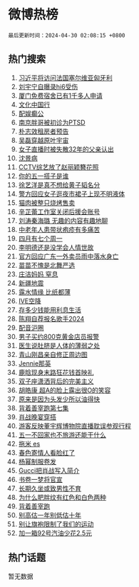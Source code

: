 # 微博热榜

`最后更新时间：2024-04-30 02:08:15 +0800`

## 热门搜索

1. [习近平将访问法国塞尔维亚匈牙利](https://m.weibo.cn/search?containerid=100103type%3D1%26t%3D10%26q%3D%23%E4%B9%A0%E8%BF%91%E5%B9%B3%E5%B0%86%E8%AE%BF%E9%97%AE%E6%B3%95%E5%9B%BD%E5%A1%9E%E5%B0%94%E7%BB%B4%E4%BA%9A%E5%8C%88%E7%89%99%E5%88%A9%23&stream_entry_id=51&isnewpage=1&extparam=seat%3D1%26filter_type%3Drealtimehot%26stream_entry_id%3D51%26c_type%3D51%26q%3D%2523%25E4%25B9%25A0%25E8%25BF%2591%25E5%25B9%25B3%25E5%25B0%2586%25E8%25AE%25BF%25E9%2597%25AE%25E6%25B3%2595%25E5%259B%25BD%25E5%25A1%259E%25E5%25B0%2594%25E7%25BB%25B4%25E4%25BA%259A%25E5%258C%2588%25E7%2589%2599%25E5%2588%25A9%2523%26dgr%3D0%26cate%3D10103%26pos%3D0%26display_time%3D1714414094%26pre_seqid%3D171441409439001630161)
1. [刘宇宁自曝录hi6受伤](https://m.weibo.cn/search?containerid=100103type%3D1%26t%3D10%26q%3D%23%E5%88%98%E5%AE%87%E5%AE%81%E8%87%AA%E6%9B%9D%E5%BD%95hi6%E5%8F%97%E4%BC%A4%23&stream_entry_id=31&isnewpage=1&extparam=seat%3D1%26stream_entry_id%3D31%26pos%3D0%26realpos%3D1%26dgr%3D0%26flag%3D16%26filter_type%3Drealtimehot%26band_rank%3D1%26c_type%3D31%26q%3D%2523%25E5%2588%2598%25E5%25AE%2587%25E5%25AE%2581%25E8%2587%25AA%25E6%259B%259D%25E5%25BD%2595hi6%25E5%258F%2597%25E4%25BC%25A4%2523%26cate%3D5001%26lcate%3D5001%26display_time%3D1714414094%26pre_seqid%3D171441409439001630161)
1. [厦门免费宿舍已有1千多人申请](https://m.weibo.cn/search?containerid=100103type%3D1%26t%3D10%26q%3D%23%E5%8E%A6%E9%97%A8%E5%85%8D%E8%B4%B9%E5%AE%BF%E8%88%8D%E5%B7%B2%E6%9C%891%E5%8D%83%E5%A4%9A%E4%BA%BA%E7%94%B3%E8%AF%B7%23&stream_entry_id=31&isnewpage=1&extparam=seat%3D1%26stream_entry_id%3D31%26pos%3D1%26realpos%3D2%26dgr%3D0%26flag%3D2%26filter_type%3Drealtimehot%26band_rank%3D2%26c_type%3D31%26q%3D%2523%25E5%258E%25A6%25E9%2597%25A8%25E5%2585%258D%25E8%25B4%25B9%25E5%25AE%25BF%25E8%2588%258D%25E5%25B7%25B2%25E6%259C%25891%25E5%258D%2583%25E5%25A4%259A%25E4%25BA%25BA%25E7%2594%25B3%25E8%25AF%25B7%2523%26cate%3D5001%26lcate%3D5001%26display_time%3D1714414094%26pre_seqid%3D171441409439001630161)
1. [文化中国行](https://m.weibo.cn/search?containerid=100103type%3D1%26t%3D10%26q%3D%23%E6%96%87%E5%8C%96%E4%B8%AD%E5%9B%BD%E8%A1%8C%23&stream_entry_id=31&isnewpage=1&extparam=seat%3D1%26stream_entry_id%3D31%26pos%3D2%26realpos%3D3%26dgr%3D0%26flag%3D0%26filter_type%3Drealtimehot%26band_rank%3D3%26c_type%3D31%26q%3D%2523%25E6%2596%2587%25E5%258C%2596%25E4%25B8%25AD%25E5%259B%25BD%25E8%25A1%258C%2523%26cate%3D5001%26lcate%3D5001%26display_time%3D1714414094%26pre_seqid%3D171441409439001630161)
1. [配娱癫公](https://m.weibo.cn/search?containerid=100103type%3D1%26t%3D10%26q%3D%E9%85%8D%E5%A8%B1%E7%99%AB%E5%85%AC&stream_entry_id=31&isnewpage=1&extparam=seat%3D1%26stream_entry_id%3D31%26pos%3D3%26realpos%3D4%26dgr%3D0%26flag%3D2%26filter_type%3Drealtimehot%26band_rank%3D4%26c_type%3D31%26q%3D%25E9%2585%258D%25E5%25A8%25B1%25E7%2599%25AB%25E5%2585%25AC%26cate%3D5001%26lcate%3D5001%26display_time%3D1714414094%26pre_seqid%3D171441409439001630161)
1. [南京胖哥被初诊为PTSD](https://m.weibo.cn/search?containerid=100103type%3D1%26t%3D10%26q%3D%23%E5%8D%97%E4%BA%AC%E8%83%96%E5%93%A5%E8%A2%AB%E5%88%9D%E8%AF%8A%E4%B8%BAPTSD%23&stream_entry_id=31&isnewpage=1&extparam=seat%3D1%26stream_entry_id%3D31%26pos%3D4%26realpos%3D5%26dgr%3D0%26flag%3D2%26filter_type%3Drealtimehot%26band_rank%3D5%26c_type%3D31%26q%3D%2523%25E5%258D%2597%25E4%25BA%25AC%25E8%2583%2596%25E5%2593%25A5%25E8%25A2%25AB%25E5%2588%259D%25E8%25AF%258A%25E4%25B8%25BAPTSD%2523%26cate%3D5001%26lcate%3D5001%26display_time%3D1714414094%26pre_seqid%3D171441409439001630161)
1. [朴志效租房者预告](https://m.weibo.cn/search?containerid=100103type%3D1%26t%3D10%26q%3D%E6%9C%B4%E5%BF%97%E6%95%88%E7%A7%9F%E6%88%BF%E8%80%85%E9%A2%84%E5%91%8A&stream_entry_id=31&isnewpage=1&extparam=seat%3D1%26stream_entry_id%3D31%26pos%3D5%26realpos%3D6%26dgr%3D0%26flag%3D0%26filter_type%3Drealtimehot%26band_rank%3D6%26c_type%3D31%26q%3D%25E6%259C%25B4%25E5%25BF%2597%25E6%2595%2588%25E7%25A7%259F%25E6%2588%25BF%25E8%2580%2585%25E9%25A2%2584%25E5%2591%258A%26cate%3D5001%26lcate%3D5001%26display_time%3D1714414094%26pre_seqid%3D171441409439001630161)
1. [吴磊穿越原叶宇宙](https://m.weibo.cn/search?containerid=100103type%3D1%26t%3D10%26q%3D%23%E5%90%B4%E7%A3%8A%E7%A9%BF%E8%B6%8A%E5%8E%9F%E5%8F%B6%E5%AE%87%E5%AE%99%23&stream_entry_id=31&isnewpage=1&extparam=seat%3D1%26stream_entry_id%3D31%26pos%3D6%26q%3D%2523%25E5%2590%25B4%25E7%25A3%258A%25E7%25A9%25BF%25E8%25B6%258A%25E5%258E%259F%25E5%258F%25B6%25E5%25AE%2587%25E5%25AE%2599%2523%26dgr%3D0%26adid%3D234884%26filter_type%3Drealtimehot%26band_rank%3D7%26c_type%3D31%26is_ad_pos%3D1%26topic_ad%3D1%26cate%3D5001%26lcate%3D5001%26display_time%3D1714414094%26pre_seqid%3D171441409439001630161)
1. [女子直播时被失散32年的父亲认出](https://m.weibo.cn/search?containerid=100103type%3D1%26t%3D10%26q%3D%23%E5%A5%B3%E5%AD%90%E7%9B%B4%E6%92%AD%E6%97%B6%E8%A2%AB%E5%A4%B1%E6%95%A332%E5%B9%B4%E7%9A%84%E7%88%B6%E4%BA%B2%E8%AE%A4%E5%87%BA%23&stream_entry_id=31&isnewpage=1&extparam=seat%3D1%26stream_entry_id%3D31%26pos%3D7%26realpos%3D7%26dgr%3D0%26flag%3D2%26filter_type%3Drealtimehot%26band_rank%3D7%26c_type%3D31%26q%3D%2523%25E5%25A5%25B3%25E5%25AD%2590%25E7%259B%25B4%25E6%2592%25AD%25E6%2597%25B6%25E8%25A2%25AB%25E5%25A4%25B1%25E6%2595%25A332%25E5%25B9%25B4%25E7%259A%2584%25E7%2588%25B6%25E4%25BA%25B2%25E8%25AE%25A4%25E5%2587%25BA%2523%26cate%3D5001%26lcate%3D5001%26display_time%3D1714414094%26pre_seqid%3D171441409439001630161)
1. [沈景病](https://m.weibo.cn/search?containerid=100103type%3D1%26t%3D10%26q%3D%E6%B2%88%E6%99%AF%E7%97%85&stream_entry_id=31&isnewpage=1&extparam=seat%3D1%26stream_entry_id%3D31%26pos%3D8%26realpos%3D8%26dgr%3D0%26flag%3D0%26filter_type%3Drealtimehot%26band_rank%3D8%26c_type%3D31%26q%3D%25E6%25B2%2588%25E6%2599%25AF%25E7%2597%2585%26cate%3D5001%26lcate%3D5001%26display_time%3D1714414094%26pre_seqid%3D171441409439001630161)
1. [CCTV综艺放了赵丽颖簪花照](https://m.weibo.cn/search?containerid=100103type%3D1%26t%3D10%26q%3D%23CCTV%E7%BB%BC%E8%89%BA%E6%94%BE%E4%BA%86%E8%B5%B5%E4%B8%BD%E9%A2%96%E7%B0%AA%E8%8A%B1%E7%85%A7%23&stream_entry_id=31&isnewpage=1&extparam=seat%3D1%26stream_entry_id%3D31%26pos%3D9%26realpos%3D9%26dgr%3D0%26flag%3D2%26filter_type%3Drealtimehot%26band_rank%3D9%26c_type%3D31%26q%3D%2523CCTV%25E7%25BB%25BC%25E8%2589%25BA%25E6%2594%25BE%25E4%25BA%2586%25E8%25B5%25B5%25E4%25B8%25BD%25E9%25A2%2596%25E7%25B0%25AA%25E8%258A%25B1%25E7%2585%25A7%2523%26cate%3D5001%26lcate%3D5001%26display_time%3D1714414094%26pre_seqid%3D171441409439001630161)
1. [你的五一搭子是谁](https://m.weibo.cn/search?containerid=100103type%3D1%26t%3D10%26q%3D%23%E4%BD%A0%E7%9A%84%E4%BA%94%E4%B8%80%E6%90%AD%E5%AD%90%E6%98%AF%E8%B0%81%23&stream_entry_id=31&isnewpage=1&extparam=seat%3D1%26stream_entry_id%3D31%26pos%3D10%26realpos%3D10%26dgr%3D0%26flag%3D32768%26filter_type%3Drealtimehot%26band_rank%3D10%26c_type%3D31%26q%3D%2523%25E4%25BD%25A0%25E7%259A%2584%25E4%25BA%2594%25E4%25B8%2580%25E6%2590%25AD%25E5%25AD%2590%25E6%2598%25AF%25E8%25B0%2581%2523%26cate%3D5001%26lcate%3D5001%26display_time%3D1714414094%26pre_seqid%3D171441409439001630161)
1. [徐艺洋是真不想给黄子韬名分](https://m.weibo.cn/search?containerid=100103type%3D1%26t%3D10%26q%3D%E5%BE%90%E8%89%BA%E6%B4%8B%E6%98%AF%E7%9C%9F%E4%B8%8D%E6%83%B3%E7%BB%99%E9%BB%84%E5%AD%90%E9%9F%AC%E5%90%8D%E5%88%86&stream_entry_id=31&isnewpage=1&extparam=seat%3D1%26stream_entry_id%3D31%26pos%3D11%26realpos%3D11%26dgr%3D0%26flag%3D2%26filter_type%3Drealtimehot%26band_rank%3D11%26c_type%3D31%26q%3D%25E5%25BE%2590%25E8%2589%25BA%25E6%25B4%258B%25E6%2598%25AF%25E7%259C%259F%25E4%25B8%258D%25E6%2583%25B3%25E7%25BB%2599%25E9%25BB%2584%25E5%25AD%2590%25E9%259F%25AC%25E5%2590%258D%25E5%2588%2586%26cate%3D5001%26lcate%3D5001%26display_time%3D1714414094%26pre_seqid%3D171441409439001630161)
1. [警方回应女子逛夜市裙子上现不明液体](https://m.weibo.cn/search?containerid=100103type%3D1%26t%3D10%26q%3D%23%E8%AD%A6%E6%96%B9%E5%9B%9E%E5%BA%94%E5%A5%B3%E5%AD%90%E9%80%9B%E5%A4%9C%E5%B8%82%E8%A3%99%E5%AD%90%E4%B8%8A%E7%8E%B0%E4%B8%8D%E6%98%8E%E6%B6%B2%E4%BD%93%23&stream_entry_id=31&isnewpage=1&extparam=seat%3D1%26stream_entry_id%3D31%26pos%3D12%26realpos%3D12%26dgr%3D0%26flag%3D2%26filter_type%3Drealtimehot%26band_rank%3D12%26c_type%3D31%26q%3D%2523%25E8%25AD%25A6%25E6%2596%25B9%25E5%259B%259E%25E5%25BA%2594%25E5%25A5%25B3%25E5%25AD%2590%25E9%2580%259B%25E5%25A4%259C%25E5%25B8%2582%25E8%25A3%2599%25E5%25AD%2590%25E4%25B8%258A%25E7%258E%25B0%25E4%25B8%258D%25E6%2598%258E%25E6%25B6%25B2%25E4%25BD%2593%2523%26cate%3D5001%26lcate%3D5001%26display_time%3D1714414094%26pre_seqid%3D171441409439001630161)
1. [猫肉被整只烧烤售卖](https://m.weibo.cn/search?containerid=100103type%3D1%26t%3D10%26q%3D%23%E7%8C%AB%E8%82%89%E8%A2%AB%E6%95%B4%E5%8F%AA%E7%83%A7%E7%83%A4%E5%94%AE%E5%8D%96%23&stream_entry_id=31&isnewpage=1&extparam=seat%3D1%26stream_entry_id%3D31%26pos%3D13%26realpos%3D13%26dgr%3D0%26flag%3D2%26filter_type%3Drealtimehot%26band_rank%3D13%26c_type%3D31%26q%3D%2523%25E7%258C%25AB%25E8%2582%2589%25E8%25A2%25AB%25E6%2595%25B4%25E5%258F%25AA%25E7%2583%25A7%25E7%2583%25A4%25E5%2594%25AE%25E5%258D%2596%2523%26cate%3D5001%26lcate%3D5001%26display_time%3D1714414094%26pre_seqid%3D171441409439001630161)
1. [辛芷蕾工作室关闭后援会账号](https://m.weibo.cn/search?containerid=100103type%3D1%26t%3D10%26q%3D%23%E8%BE%9B%E8%8A%B7%E8%95%BE%E5%B7%A5%E4%BD%9C%E5%AE%A4%E5%85%B3%E9%97%AD%E5%90%8E%E6%8F%B4%E4%BC%9A%E8%B4%A6%E5%8F%B7%23&stream_entry_id=31&isnewpage=1&extparam=seat%3D1%26stream_entry_id%3D31%26pos%3D14%26realpos%3D14%26dgr%3D0%26flag%3D2%26filter_type%3Drealtimehot%26band_rank%3D14%26c_type%3D31%26q%3D%2523%25E8%25BE%259B%25E8%258A%25B7%25E8%2595%25BE%25E5%25B7%25A5%25E4%25BD%259C%25E5%25AE%25A4%25E5%2585%25B3%25E9%2597%25AD%25E5%2590%258E%25E6%258F%25B4%25E4%25BC%259A%25E8%25B4%25A6%25E5%258F%25B7%2523%26cate%3D5001%26lcate%3D5001%26display_time%3D1714414094%26pre_seqid%3D171441409439001630161)
1. [刘涛秦海璐 无趣的内容有趣地聊](https://m.weibo.cn/search?containerid=100103type%3D1%26t%3D10%26q%3D%E5%88%98%E6%B6%9B%E7%A7%A6%E6%B5%B7%E7%92%90+%E6%97%A0%E8%B6%A3%E7%9A%84%E5%86%85%E5%AE%B9%E6%9C%89%E8%B6%A3%E5%9C%B0%E8%81%8A&stream_entry_id=31&isnewpage=1&extparam=seat%3D1%26stream_entry_id%3D31%26pos%3D15%26realpos%3D15%26dgr%3D0%26flag%3D1%26filter_type%3Drealtimehot%26band_rank%3D15%26c_type%3D31%26q%3D%25E5%2588%2598%25E6%25B6%259B%25E7%25A7%25A6%25E6%25B5%25B7%25E7%2592%2590%2520%25E6%2597%25A0%25E8%25B6%25A3%25E7%259A%2584%25E5%2586%2585%25E5%25AE%25B9%25E6%259C%2589%25E8%25B6%25A3%25E5%259C%25B0%25E8%2581%258A%26cate%3D5001%26lcate%3D5001%26display_time%3D1714414094%26pre_seqid%3D171441409439001630161)
1. [中老年人患带状疱疹有多痛苦](https://m.weibo.cn/search?containerid=100103type%3D1%26t%3D10%26q%3D%23%E4%B8%AD%E8%80%81%E5%B9%B4%E4%BA%BA%E6%82%A3%E5%B8%A6%E7%8A%B6%E7%96%B1%E7%96%B9%E6%9C%89%E5%A4%9A%E7%97%9B%E8%8B%A6%23&stream_entry_id=31&isnewpage=1&extparam=seat%3D1%26stream_entry_id%3D31%26pos%3D16%26realpos%3D16%26dgr%3D0%26flag%3D0%26filter_type%3Drealtimehot%26band_rank%3D16%26c_type%3D31%26q%3D%2523%25E4%25B8%25AD%25E8%2580%2581%25E5%25B9%25B4%25E4%25BA%25BA%25E6%2582%25A3%25E5%25B8%25A6%25E7%258A%25B6%25E7%2596%25B1%25E7%2596%25B9%25E6%259C%2589%25E5%25A4%259A%25E7%2597%259B%25E8%258B%25A6%2523%26cate%3D5001%26lcate%3D5001%26display_time%3D1714414094%26pre_seqid%3D171441409439001630161)
1. [四月有七个周一](https://m.weibo.cn/search?containerid=100103type%3D1%26t%3D10%26q%3D%E5%9B%9B%E6%9C%88%E6%9C%89%E4%B8%83%E4%B8%AA%E5%91%A8%E4%B8%80&stream_entry_id=31&isnewpage=1&extparam=seat%3D1%26stream_entry_id%3D31%26pos%3D17%26realpos%3D17%26dgr%3D0%26flag%3D0%26filter_type%3Drealtimehot%26band_rank%3D17%26c_type%3D31%26q%3D%25E5%259B%259B%25E6%259C%2588%25E6%259C%2589%25E4%25B8%2583%25E4%25B8%25AA%25E5%2591%25A8%25E4%25B8%2580%26cate%3D5001%26lcate%3D5001%26display_time%3D1714414094%26pre_seqid%3D171441409439001630161)
1. [李明德还是没学会人情世故](https://m.weibo.cn/search?containerid=100103type%3D1%26t%3D10%26q%3D%23%E6%9D%8E%E6%98%8E%E5%BE%B7%E8%BF%98%E6%98%AF%E6%B2%A1%E5%AD%A6%E4%BC%9A%E4%BA%BA%E6%83%85%E4%B8%96%E6%95%85%23&stream_entry_id=31&isnewpage=1&extparam=seat%3D1%26stream_entry_id%3D31%26pos%3D18%26realpos%3D18%26dgr%3D0%26flag%3D2%26filter_type%3Drealtimehot%26band_rank%3D18%26c_type%3D31%26q%3D%2523%25E6%259D%258E%25E6%2598%258E%25E5%25BE%25B7%25E8%25BF%2598%25E6%2598%25AF%25E6%25B2%25A1%25E5%25AD%25A6%25E4%25BC%259A%25E4%25BA%25BA%25E6%2583%2585%25E4%25B8%2596%25E6%2595%2585%2523%26cate%3D5001%26lcate%3D5001%26display_time%3D1714414094%26pre_seqid%3D171441409439001630161)
1. [官方回应广东一外卖员雨中落水身亡](https://m.weibo.cn/search?containerid=100103type%3D1%26t%3D10%26q%3D%23%E5%AE%98%E6%96%B9%E5%9B%9E%E5%BA%94%E5%B9%BF%E4%B8%9C%E4%B8%80%E5%A4%96%E5%8D%96%E5%91%98%E9%9B%A8%E4%B8%AD%E8%90%BD%E6%B0%B4%E8%BA%AB%E4%BA%A1%23&stream_entry_id=31&isnewpage=1&extparam=seat%3D1%26stream_entry_id%3D31%26pos%3D19%26realpos%3D19%26dgr%3D0%26flag%3D0%26filter_type%3Drealtimehot%26band_rank%3D19%26c_type%3D31%26q%3D%2523%25E5%25AE%2598%25E6%2596%25B9%25E5%259B%259E%25E5%25BA%2594%25E5%25B9%25BF%25E4%25B8%259C%25E4%25B8%2580%25E5%25A4%2596%25E5%258D%2596%25E5%2591%2598%25E9%259B%25A8%25E4%25B8%25AD%25E8%2590%25BD%25E6%25B0%25B4%25E8%25BA%25AB%25E4%25BA%25A1%2523%26cate%3D5001%26lcate%3D5001%26display_time%3D1714414094%26pre_seqid%3D171441409439001630161)
1. [苗苗不愧是北舞严选](https://m.weibo.cn/search?containerid=100103type%3D1%26t%3D10%26q%3D%23%E8%8B%97%E8%8B%97%E4%B8%8D%E6%84%A7%E6%98%AF%E5%8C%97%E8%88%9E%E4%B8%A5%E9%80%89%23&stream_entry_id=31&isnewpage=1&extparam=seat%3D1%26stream_entry_id%3D31%26pos%3D20%26realpos%3D20%26dgr%3D0%26flag%3D2%26filter_type%3Drealtimehot%26band_rank%3D20%26c_type%3D31%26q%3D%2523%25E8%258B%2597%25E8%258B%2597%25E4%25B8%258D%25E6%2584%25A7%25E6%2598%25AF%25E5%258C%2597%25E8%2588%259E%25E4%25B8%25A5%25E9%2580%2589%2523%26cate%3D5001%26lcate%3D5001%26display_time%3D1714414094%26pre_seqid%3D171441409439001630161)
1. [庄洁妈妈 窒息](https://m.weibo.cn/search?containerid=100103type%3D1%26t%3D10%26q%3D%E5%BA%84%E6%B4%81%E5%A6%88%E5%A6%88+%E7%AA%92%E6%81%AF&stream_entry_id=31&isnewpage=1&extparam=seat%3D1%26stream_entry_id%3D31%26pos%3D21%26realpos%3D21%26dgr%3D0%26flag%3D0%26filter_type%3Drealtimehot%26band_rank%3D21%26c_type%3D31%26q%3D%25E5%25BA%2584%25E6%25B4%2581%25E5%25A6%2588%25E5%25A6%2588%2520%25E7%25AA%2592%25E6%2581%25AF%26cate%3D5001%26lcate%3D5001%26display_time%3D1714414094%26pre_seqid%3D171441409439001630161)
1. [新疆地震](https://m.weibo.cn/search?containerid=100103type%3D1%26t%3D10%26q%3D%E6%96%B0%E7%96%86%E5%9C%B0%E9%9C%87&stream_entry_id=31&isnewpage=1&extparam=seat%3D1%26stream_entry_id%3D31%26pos%3D22%26realpos%3D22%26dgr%3D0%26flag%3D0%26filter_type%3Drealtimehot%26band_rank%3D22%26c_type%3D31%26q%3D%25E6%2596%25B0%25E7%2596%2586%25E5%259C%25B0%25E9%259C%2587%26cate%3D5001%26lcate%3D5001%26display_time%3D1714414094%26pre_seqid%3D171441409439001630161)
1. [露水情缘 比纸都薄](https://m.weibo.cn/search?containerid=100103type%3D1%26t%3D10%26q%3D%E9%9C%B2%E6%B0%B4%E6%83%85%E7%BC%98+%E6%AF%94%E7%BA%B8%E9%83%BD%E8%96%84&stream_entry_id=31&isnewpage=1&extparam=seat%3D1%26stream_entry_id%3D31%26pos%3D23%26realpos%3D23%26dgr%3D0%26flag%3D0%26filter_type%3Drealtimehot%26band_rank%3D23%26c_type%3D31%26q%3D%25E9%259C%25B2%25E6%25B0%25B4%25E6%2583%2585%25E7%25BC%2598%2520%25E6%25AF%2594%25E7%25BA%25B8%25E9%2583%25BD%25E8%2596%2584%26cate%3D5001%26lcate%3D5001%26display_time%3D1714414094%26pre_seqid%3D171441409439001630161)
1. [IVE空降](https://m.weibo.cn/search?containerid=100103type%3D1%26t%3D10%26q%3DIVE%E7%A9%BA%E9%99%8D&stream_entry_id=31&isnewpage=1&extparam=seat%3D1%26stream_entry_id%3D31%26pos%3D24%26realpos%3D24%26dgr%3D0%26flag%3D0%26filter_type%3Drealtimehot%26band_rank%3D24%26c_type%3D31%26q%3DIVE%25E7%25A9%25BA%25E9%2599%258D%26cate%3D5001%26lcate%3D5001%26display_time%3D1714414094%26pre_seqid%3D171441409439001630161)
1. [存多少钱能用利息生活](https://m.weibo.cn/search?containerid=100103type%3D1%26t%3D10%26q%3D%23%E5%AD%98%E5%A4%9A%E5%B0%91%E9%92%B1%E8%83%BD%E7%94%A8%E5%88%A9%E6%81%AF%E7%94%9F%E6%B4%BB%23&stream_entry_id=31&isnewpage=1&extparam=seat%3D1%26stream_entry_id%3D31%26pos%3D25%26realpos%3D25%26dgr%3D0%26flag%3D0%26filter_type%3Drealtimehot%26band_rank%3D25%26c_type%3D31%26q%3D%2523%25E5%25AD%2598%25E5%25A4%259A%25E5%25B0%2591%25E9%2592%25B1%25E8%2583%25BD%25E7%2594%25A8%25E5%2588%25A9%25E6%2581%25AF%25E7%2594%259F%25E6%25B4%25BB%2523%26cate%3D5001%26lcate%3D5001%26display_time%3D1714414094%26pre_seqid%3D171441409439001630161)
1. [陈翔自荐报名歌手2024](https://m.weibo.cn/search?containerid=100103type%3D1%26t%3D10%26q%3D%23%E9%99%88%E7%BF%94%E8%87%AA%E8%8D%90%E6%8A%A5%E5%90%8D%E6%AD%8C%E6%89%8B2024%23&stream_entry_id=31&isnewpage=1&extparam=seat%3D1%26stream_entry_id%3D31%26pos%3D26%26realpos%3D26%26dgr%3D0%26flag%3D0%26filter_type%3Drealtimehot%26band_rank%3D26%26c_type%3D31%26q%3D%2523%25E9%2599%2588%25E7%25BF%2594%25E8%2587%25AA%25E8%258D%2590%25E6%258A%25A5%25E5%2590%258D%25E6%25AD%258C%25E6%2589%258B2024%2523%26cate%3D5001%26lcate%3D5001%26display_time%3D1714414094%26pre_seqid%3D171441409439001630161)
1. [配音沪圈](https://m.weibo.cn/search?containerid=100103type%3D1%26t%3D10%26q%3D%E9%85%8D%E9%9F%B3%E6%B2%AA%E5%9C%88&stream_entry_id=31&isnewpage=1&extparam=seat%3D1%26stream_entry_id%3D31%26pos%3D27%26realpos%3D27%26dgr%3D0%26flag%3D0%26filter_type%3Drealtimehot%26band_rank%3D27%26c_type%3D31%26q%3D%25E9%2585%258D%25E9%259F%25B3%25E6%25B2%25AA%25E5%259C%2588%26cate%3D5001%26lcate%3D5001%26display_time%3D1714414094%26pre_seqid%3D171441409439001630161)
1. [男子买约800克黄金店员报警](https://m.weibo.cn/search?containerid=100103type%3D1%26t%3D10%26q%3D%23%E7%94%B7%E5%AD%90%E4%B9%B0%E7%BA%A6800%E5%85%8B%E9%BB%84%E9%87%91%E5%BA%97%E5%91%98%E6%8A%A5%E8%AD%A6%23&stream_entry_id=31&isnewpage=1&extparam=seat%3D1%26stream_entry_id%3D31%26pos%3D28%26realpos%3D28%26dgr%3D0%26flag%3D0%26filter_type%3Drealtimehot%26band_rank%3D28%26c_type%3D31%26q%3D%2523%25E7%2594%25B7%25E5%25AD%2590%25E4%25B9%25B0%25E7%25BA%25A6800%25E5%2585%258B%25E9%25BB%2584%25E9%2587%2591%25E5%25BA%2597%25E5%2591%2598%25E6%258A%25A5%25E8%25AD%25A6%2523%26cate%3D5001%26lcate%3D5001%26display_time%3D1714414094%26pre_seqid%3D171441409439001630161)
1. [医生说肚脐是人体的薄弱之处](https://m.weibo.cn/search?containerid=100103type%3D1%26t%3D10%26q%3D%23%E5%8C%BB%E7%94%9F%E8%AF%B4%E8%82%9A%E8%84%90%E6%98%AF%E4%BA%BA%E4%BD%93%E7%9A%84%E8%96%84%E5%BC%B1%E4%B9%8B%E5%A4%84%23&stream_entry_id=31&isnewpage=1&extparam=seat%3D1%26stream_entry_id%3D31%26pos%3D29%26realpos%3D29%26dgr%3D0%26flag%3D0%26filter_type%3Drealtimehot%26band_rank%3D29%26c_type%3D31%26q%3D%2523%25E5%258C%25BB%25E7%2594%259F%25E8%25AF%25B4%25E8%2582%259A%25E8%2584%2590%25E6%2598%25AF%25E4%25BA%25BA%25E4%25BD%2593%25E7%259A%2584%25E8%2596%2584%25E5%25BC%25B1%25E4%25B9%258B%25E5%25A4%2584%2523%26cate%3D5001%26lcate%3D5001%26display_time%3D1714414094%26pre_seqid%3D171441409439001630161)
1. [青山刚昌亲自修正周边图](https://m.weibo.cn/search?containerid=100103type%3D1%26t%3D10%26q%3D%E9%9D%92%E5%B1%B1%E5%88%9A%E6%98%8C%E4%BA%B2%E8%87%AA%E4%BF%AE%E6%AD%A3%E5%91%A8%E8%BE%B9%E5%9B%BE&stream_entry_id=31&isnewpage=1&extparam=seat%3D1%26stream_entry_id%3D31%26pos%3D30%26realpos%3D30%26dgr%3D0%26flag%3D1%26filter_type%3Drealtimehot%26band_rank%3D30%26c_type%3D31%26q%3D%25E9%259D%2592%25E5%25B1%25B1%25E5%2588%259A%25E6%2598%258C%25E4%25BA%25B2%25E8%2587%25AA%25E4%25BF%25AE%25E6%25AD%25A3%25E5%2591%25A8%25E8%25BE%25B9%25E5%259B%25BE%26cate%3D5001%26lcate%3D5001%26display_time%3D1714414094%26pre_seqid%3D171441409439001630161)
1. [Jennie那英](https://m.weibo.cn/search?containerid=100103type%3D1%26t%3D10%26q%3D%23Jennie%E9%82%A3%E8%8B%B1%23&stream_entry_id=31&isnewpage=1&extparam=seat%3D1%26stream_entry_id%3D31%26pos%3D31%26realpos%3D31%26dgr%3D0%26flag%3D0%26filter_type%3Drealtimehot%26band_rank%3D31%26c_type%3D31%26q%3D%2523Jennie%25E9%2582%25A3%25E8%258B%25B1%2523%26cate%3D5001%26lcate%3D5001%26display_time%3D1714414094%26pre_seqid%3D171441409439001630161)
1. [鹿晗现身末路狂花钱首映礼](https://m.weibo.cn/search?containerid=100103type%3D1%26t%3D10%26q%3D%23%E9%B9%BF%E6%99%97%E7%8E%B0%E8%BA%AB%E6%9C%AB%E8%B7%AF%E7%8B%82%E8%8A%B1%E9%92%B1%E9%A6%96%E6%98%A0%E7%A4%BC%23&stream_entry_id=31&isnewpage=1&extparam=seat%3D1%26stream_entry_id%3D31%26pos%3D32%26realpos%3D32%26dgr%3D0%26flag%3D0%26filter_type%3Drealtimehot%26band_rank%3D32%26c_type%3D31%26q%3D%2523%25E9%25B9%25BF%25E6%2599%2597%25E7%258E%25B0%25E8%25BA%25AB%25E6%259C%25AB%25E8%25B7%25AF%25E7%258B%2582%25E8%258A%25B1%25E9%2592%25B1%25E9%25A6%2596%25E6%2598%25A0%25E7%25A4%25BC%2523%26cate%3D5001%26lcate%3D5001%26display_time%3D1714414094%26pre_seqid%3D171441409439001630161)
1. [双子座潇洒背后的完美主义](https://m.weibo.cn/search?containerid=100103type%3D1%26t%3D10%26q%3D%23%E5%8F%8C%E5%AD%90%E5%BA%A7%E6%BD%87%E6%B4%92%E8%83%8C%E5%90%8E%E7%9A%84%E5%AE%8C%E7%BE%8E%E4%B8%BB%E4%B9%89%23&stream_entry_id=31&isnewpage=1&extparam=seat%3D1%26stream_entry_id%3D31%26pos%3D33%26realpos%3D33%26dgr%3D0%26flag%3D0%26filter_type%3Drealtimehot%26band_rank%3D33%26c_type%3D31%26q%3D%2523%25E5%258F%258C%25E5%25AD%2590%25E5%25BA%25A7%25E6%25BD%2587%25E6%25B4%2592%25E8%2583%258C%25E5%2590%258E%25E7%259A%2584%25E5%25AE%258C%25E7%25BE%258E%25E4%25B8%25BB%25E4%25B9%2589%2523%26cate%3D5001%26lcate%3D5001%26display_time%3D1714414094%26pre_seqid%3D171441409439001630161)
1. [胡皓康 超A的脸上露出很O的笑容](https://m.weibo.cn/search?containerid=100103type%3D1%26t%3D10%26q%3D%E8%83%A1%E7%9A%93%E5%BA%B7+%E8%B6%85A%E7%9A%84%E8%84%B8%E4%B8%8A%E9%9C%B2%E5%87%BA%E5%BE%88O%E7%9A%84%E7%AC%91%E5%AE%B9&stream_entry_id=31&isnewpage=1&extparam=seat%3D1%26stream_entry_id%3D31%26pos%3D34%26realpos%3D34%26dgr%3D0%26flag%3D1%26filter_type%3Drealtimehot%26band_rank%3D34%26c_type%3D31%26q%3D%25E8%2583%25A1%25E7%259A%2593%25E5%25BA%25B7%2520%25E8%25B6%2585A%25E7%259A%2584%25E8%2584%25B8%25E4%25B8%258A%25E9%259C%25B2%25E5%2587%25BA%25E5%25BE%2588O%25E7%259A%2584%25E7%25AC%2591%25E5%25AE%25B9%26cate%3D5001%26lcate%3D5001%26display_time%3D1714414094%26pre_seqid%3D171441409439001630161)
1. [原来是因为头发少所以油得快](https://m.weibo.cn/search?containerid=100103type%3D1%26t%3D10%26q%3D%23%E5%8E%9F%E6%9D%A5%E6%98%AF%E5%9B%A0%E4%B8%BA%E5%A4%B4%E5%8F%91%E5%B0%91%E6%89%80%E4%BB%A5%E6%B2%B9%E5%BE%97%E5%BF%AB%23&stream_entry_id=31&isnewpage=1&extparam=seat%3D1%26stream_entry_id%3D31%26pos%3D35%26realpos%3D35%26dgr%3D0%26flag%3D0%26filter_type%3Drealtimehot%26band_rank%3D35%26c_type%3D31%26q%3D%2523%25E5%258E%259F%25E6%259D%25A5%25E6%2598%25AF%25E5%259B%25A0%25E4%25B8%25BA%25E5%25A4%25B4%25E5%258F%2591%25E5%25B0%2591%25E6%2589%2580%25E4%25BB%25A5%25E6%25B2%25B9%25E5%25BE%2597%25E5%25BF%25AB%2523%26cate%3D5001%26lcate%3D5001%26display_time%3D1714414094%26pre_seqid%3D171441409439001630161)
1. [背着善宰跑第七集](https://m.weibo.cn/search?containerid=100103type%3D1%26t%3D10%26q%3D%E8%83%8C%E7%9D%80%E5%96%84%E5%AE%B0%E8%B7%91%E7%AC%AC%E4%B8%83%E9%9B%86&stream_entry_id=31&isnewpage=1&extparam=seat%3D1%26stream_entry_id%3D31%26pos%3D36%26realpos%3D36%26dgr%3D0%26flag%3D0%26filter_type%3Drealtimehot%26band_rank%3D36%26c_type%3D31%26q%3D%25E8%2583%258C%25E7%259D%2580%25E5%2596%2584%25E5%25AE%25B0%25E8%25B7%2591%25E7%25AC%25AC%25E4%25B8%2583%25E9%259B%2586%26cate%3D5001%26lcate%3D5001%26display_time%3D1714414094%26pre_seqid%3D171441409439001630161)
1. [肖战晚宴穿搭](https://m.weibo.cn/search?containerid=100103type%3D1%26t%3D10%26q%3D%23%E8%82%96%E6%88%98%E6%99%9A%E5%AE%B4%E7%A9%BF%E6%90%AD%23&stream_entry_id=31&isnewpage=1&extparam=seat%3D1%26stream_entry_id%3D31%26pos%3D37%26realpos%3D37%26dgr%3D0%26flag%3D0%26filter_type%3Drealtimehot%26band_rank%3D37%26c_type%3D31%26q%3D%2523%25E8%2582%2596%25E6%2588%2598%25E6%2599%259A%25E5%25AE%25B4%25E7%25A9%25BF%25E6%2590%25AD%2523%26cate%3D5001%26lcate%3D5001%26display_time%3D1714414094%26pre_seqid%3D171441409439001630161)
1. [游客反映董宇辉博物院直播耽误参观行程](https://m.weibo.cn/search?containerid=100103type%3D1%26t%3D10%26q%3D%23%E6%B8%B8%E5%AE%A2%E5%8F%8D%E6%98%A0%E8%91%A3%E5%AE%87%E8%BE%89%E5%8D%9A%E7%89%A9%E9%99%A2%E7%9B%B4%E6%92%AD%E8%80%BD%E8%AF%AF%E5%8F%82%E8%A7%82%E8%A1%8C%E7%A8%8B%23&stream_entry_id=31&isnewpage=1&extparam=seat%3D1%26stream_entry_id%3D31%26pos%3D38%26realpos%3D38%26dgr%3D0%26flag%3D0%26filter_type%3Drealtimehot%26band_rank%3D38%26c_type%3D31%26q%3D%2523%25E6%25B8%25B8%25E5%25AE%25A2%25E5%258F%258D%25E6%2598%25A0%25E8%2591%25A3%25E5%25AE%2587%25E8%25BE%2589%25E5%258D%259A%25E7%2589%25A9%25E9%2599%25A2%25E7%259B%25B4%25E6%2592%25AD%25E8%2580%25BD%25E8%25AF%25AF%25E5%258F%2582%25E8%25A7%2582%25E8%25A1%258C%25E7%25A8%258B%2523%26cate%3D5001%26lcate%3D5001%26display_time%3D1714414094%26pre_seqid%3D171441409439001630161)
1. [五一不回家也不旅游还能干什么](https://m.weibo.cn/search?containerid=100103type%3D1%26t%3D10%26q%3D%23%E4%BA%94%E4%B8%80%E4%B8%8D%E5%9B%9E%E5%AE%B6%E4%B9%9F%E4%B8%8D%E6%97%85%E6%B8%B8%E8%BF%98%E8%83%BD%E5%B9%B2%E4%BB%80%E4%B9%88%23&stream_entry_id=31&isnewpage=1&extparam=seat%3D1%26stream_entry_id%3D31%26pos%3D39%26realpos%3D39%26dgr%3D0%26flag%3D0%26filter_type%3Drealtimehot%26band_rank%3D39%26c_type%3D31%26q%3D%2523%25E4%25BA%2594%25E4%25B8%2580%25E4%25B8%258D%25E5%259B%259E%25E5%25AE%25B6%25E4%25B9%259F%25E4%25B8%258D%25E6%2597%2585%25E6%25B8%25B8%25E8%25BF%2598%25E8%2583%25BD%25E5%25B9%25B2%25E4%25BB%2580%25E4%25B9%2588%2523%26cate%3D5001%26lcate%3D5001%26display_time%3D1714414094%26pre_seqid%3D171441409439001630161)
1. [拖米 es](https://m.weibo.cn/search?containerid=100103type%3D1%26t%3D10%26q%3D%E6%8B%96%E7%B1%B3+es&stream_entry_id=31&isnewpage=1&extparam=seat%3D1%26stream_entry_id%3D31%26pos%3D40%26realpos%3D40%26dgr%3D0%26flag%3D0%26filter_type%3Drealtimehot%26band_rank%3D40%26c_type%3D31%26q%3D%25E6%258B%2596%25E7%25B1%25B3%2520es%26cate%3D5001%26lcate%3D5001%26display_time%3D1714414094%26pre_seqid%3D171441409439001630161)
1. [春色寄情人看脸红了](https://m.weibo.cn/search?containerid=100103type%3D1%26t%3D10%26q%3D%23%E6%98%A5%E8%89%B2%E5%AF%84%E6%83%85%E4%BA%BA%E7%9C%8B%E8%84%B8%E7%BA%A2%E4%BA%86%23&stream_entry_id=31&isnewpage=1&extparam=seat%3D1%26stream_entry_id%3D31%26pos%3D41%26realpos%3D41%26dgr%3D0%26flag%3D0%26filter_type%3Drealtimehot%26band_rank%3D41%26c_type%3D31%26q%3D%2523%25E6%2598%25A5%25E8%2589%25B2%25E5%25AF%2584%25E6%2583%2585%25E4%25BA%25BA%25E7%259C%258B%25E8%2584%25B8%25E7%25BA%25A2%25E4%25BA%2586%2523%26cate%3D5001%26lcate%3D5001%26display_time%3D1714414094%26pre_seqid%3D171441409439001630161)
1. [杨幂制服卷发](https://m.weibo.cn/search?containerid=100103type%3D1%26t%3D10%26q%3D%23%E6%9D%A8%E5%B9%82%E5%88%B6%E6%9C%8D%E5%8D%B7%E5%8F%91%23&stream_entry_id=31&isnewpage=1&extparam=seat%3D1%26stream_entry_id%3D31%26pos%3D42%26realpos%3D42%26dgr%3D0%26flag%3D0%26filter_type%3Drealtimehot%26band_rank%3D42%26c_type%3D31%26q%3D%2523%25E6%259D%25A8%25E5%25B9%2582%25E5%2588%25B6%25E6%259C%258D%25E5%258D%25B7%25E5%258F%2591%2523%26cate%3D5001%26lcate%3D5001%26display_time%3D1714414094%26pre_seqid%3D171441409439001630161)
1. [Gucci把肖战写入简介](https://m.weibo.cn/search?containerid=100103type%3D1%26t%3D10%26q%3D%23Gucci%E6%8A%8A%E8%82%96%E6%88%98%E5%86%99%E5%85%A5%E7%AE%80%E4%BB%8B%23&stream_entry_id=31&isnewpage=1&extparam=seat%3D1%26stream_entry_id%3D31%26pos%3D43%26realpos%3D43%26dgr%3D0%26flag%3D0%26filter_type%3Drealtimehot%26band_rank%3D43%26c_type%3D31%26q%3D%2523Gucci%25E6%258A%258A%25E8%2582%2596%25E6%2588%2598%25E5%2586%2599%25E5%2585%25A5%25E7%25AE%2580%25E4%25BB%258B%2523%26cate%3D5001%26lcate%3D5001%26display_time%3D1714414094%26pre_seqid%3D171441409439001630161)
1. [书卷一梦将官宣](https://m.weibo.cn/search?containerid=100103type%3D1%26t%3D10%26q%3D%23%E4%B9%A6%E5%8D%B7%E4%B8%80%E6%A2%A6%E5%B0%86%E5%AE%98%E5%AE%A3%23&stream_entry_id=31&isnewpage=1&extparam=seat%3D1%26stream_entry_id%3D31%26pos%3D44%26realpos%3D44%26dgr%3D0%26flag%3D0%26filter_type%3Drealtimehot%26band_rank%3D44%26c_type%3D31%26q%3D%2523%25E4%25B9%25A6%25E5%258D%25B7%25E4%25B8%2580%25E6%25A2%25A6%25E5%25B0%2586%25E5%25AE%2598%25E5%25AE%25A3%2523%26cate%3D5001%26lcate%3D5001%26display_time%3D1714414094%26pre_seqid%3D171441409439001630161)
1. [长期久坐或致男性不育](https://m.weibo.cn/search?containerid=100103type%3D1%26t%3D10%26q%3D%23%E9%95%BF%E6%9C%9F%E4%B9%85%E5%9D%90%E6%88%96%E8%87%B4%E7%94%B7%E6%80%A7%E4%B8%8D%E8%82%B2%23&stream_entry_id=31&isnewpage=1&extparam=seat%3D1%26stream_entry_id%3D31%26pos%3D45%26realpos%3D45%26dgr%3D0%26flag%3D0%26filter_type%3Drealtimehot%26band_rank%3D45%26c_type%3D31%26q%3D%2523%25E9%2595%25BF%25E6%259C%259F%25E4%25B9%2585%25E5%259D%2590%25E6%2588%2596%25E8%2587%25B4%25E7%2594%25B7%25E6%2580%25A7%25E4%25B8%258D%25E8%2582%25B2%2523%26cate%3D5001%26lcate%3D5001%26display_time%3D1714414094%26pre_seqid%3D171441409439001630161)
1. [为什么肥胖纹有红色和白色两种](https://m.weibo.cn/search?containerid=100103type%3D1%26t%3D10%26q%3D%23%E4%B8%BA%E4%BB%80%E4%B9%88%E8%82%A5%E8%83%96%E7%BA%B9%E6%9C%89%E7%BA%A2%E8%89%B2%E5%92%8C%E7%99%BD%E8%89%B2%E4%B8%A4%E7%A7%8D%23&stream_entry_id=31&isnewpage=1&extparam=seat%3D1%26stream_entry_id%3D31%26pos%3D46%26realpos%3D46%26dgr%3D0%26flag%3D0%26filter_type%3Drealtimehot%26band_rank%3D46%26c_type%3D31%26q%3D%2523%25E4%25B8%25BA%25E4%25BB%2580%25E4%25B9%2588%25E8%2582%25A5%25E8%2583%2596%25E7%25BA%25B9%25E6%259C%2589%25E7%25BA%25A2%25E8%2589%25B2%25E5%2592%258C%25E7%2599%25BD%25E8%2589%25B2%25E4%25B8%25A4%25E7%25A7%258D%2523%26cate%3D5001%26lcate%3D5001%26display_time%3D1714414094%26pre_seqid%3D171441409439001630161)
1. [背着善宰跑](https://m.weibo.cn/search?containerid=100103type%3D1%26t%3D10%26q%3D%E8%83%8C%E7%9D%80%E5%96%84%E5%AE%B0%E8%B7%91&stream_entry_id=31&isnewpage=1&extparam=seat%3D1%26stream_entry_id%3D31%26pos%3D47%26realpos%3D47%26dgr%3D0%26flag%3D0%26filter_type%3Drealtimehot%26band_rank%3D47%26c_type%3D31%26q%3D%25E8%2583%258C%25E7%259D%2580%25E5%2596%2584%25E5%25AE%25B0%25E8%25B7%2591%26cate%3D5001%26lcate%3D5001%26display_time%3D1714414094%26pre_seqid%3D171441409439001630161)
1. [别高估一年别低估十年](https://m.weibo.cn/search?containerid=100103type%3D1%26t%3D10%26q%3D%E5%88%AB%E9%AB%98%E4%BC%B0%E4%B8%80%E5%B9%B4%E5%88%AB%E4%BD%8E%E4%BC%B0%E5%8D%81%E5%B9%B4&stream_entry_id=31&isnewpage=1&extparam=seat%3D1%26stream_entry_id%3D31%26pos%3D48%26realpos%3D48%26dgr%3D0%26flag%3D0%26filter_type%3Drealtimehot%26band_rank%3D48%26c_type%3D31%26q%3D%25E5%2588%25AB%25E9%25AB%2598%25E4%25BC%25B0%25E4%25B8%2580%25E5%25B9%25B4%25E5%2588%25AB%25E4%25BD%258E%25E4%25BC%25B0%25E5%258D%2581%25E5%25B9%25B4%26cate%3D5001%26lcate%3D5001%26display_time%3D1714414094%26pre_seqid%3D171441409439001630161)
1. [别让旗袍限制了我们的运动](https://m.weibo.cn/search?containerid=100103type%3D1%26t%3D10%26q%3D%23%E5%88%AB%E8%AE%A9%E6%97%97%E8%A2%8D%E9%99%90%E5%88%B6%E4%BA%86%E6%88%91%E4%BB%AC%E7%9A%84%E8%BF%90%E5%8A%A8%23&stream_entry_id=31&isnewpage=1&extparam=seat%3D1%26stream_entry_id%3D31%26pos%3D49%26realpos%3D49%26dgr%3D0%26flag%3D0%26filter_type%3Drealtimehot%26band_rank%3D49%26c_type%3D31%26q%3D%2523%25E5%2588%25AB%25E8%25AE%25A9%25E6%2597%2597%25E8%25A2%258D%25E9%2599%2590%25E5%2588%25B6%25E4%25BA%2586%25E6%2588%2591%25E4%25BB%25AC%25E7%259A%2584%25E8%25BF%2590%25E5%258A%25A8%2523%26cate%3D5001%26lcate%3D5001%26display_time%3D1714414094%26pre_seqid%3D171441409439001630161)
1. [加一箱92号汽油少花2.5元](https://m.weibo.cn/search?containerid=100103type%3D1%26t%3D10%26q%3D%23%E5%8A%A0%E4%B8%80%E7%AE%B192%E5%8F%B7%E6%B1%BD%E6%B2%B9%E5%B0%91%E8%8A%B12.5%E5%85%83%23&stream_entry_id=31&isnewpage=1&extparam=seat%3D1%26stream_entry_id%3D31%26pos%3D50%26realpos%3D50%26dgr%3D0%26flag%3D0%26filter_type%3Drealtimehot%26band_rank%3D50%26c_type%3D31%26q%3D%2523%25E5%258A%25A0%25E4%25B8%2580%25E7%25AE%25B192%25E5%258F%25B7%25E6%25B1%25BD%25E6%25B2%25B9%25E5%25B0%2591%25E8%258A%25B12.5%25E5%2585%2583%2523%26cate%3D5001%26lcate%3D5001%26display_time%3D1714414094%26pre_seqid%3D171441409439001630161)

## 热门话题

暂无数据
